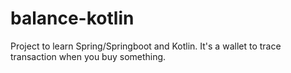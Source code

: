 # balance-kotlin

Project to learn Spring/Springboot and Kotlin. It's a wallet to trace transaction when you buy something.
